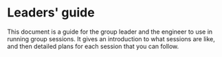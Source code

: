 # Leaders' guide

This document is a guide for the group leader and the engineer to use in running group sessions.  It gives an introduction to what sessions are like, and then detailed plans for each session that you can follow.


